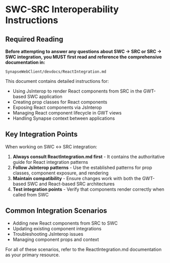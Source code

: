 # SWC-SRC Interoperability Instructions

## Required Reading

**Before attempting to answer any questions about SWC → SRC or SRC → SWC integration, you MUST first read and reference the comprehensive documentation in:**

`SynapseWebClient/devdocs/ReactIntegration.md`

This document contains detailed instructions for:

- Using JsInterop to render React components from SRC in the GWT-based SWC application
- Creating prop classes for React components
- Exposing React components via JsInterop
- Managing React component lifecycle in GWT views
- Handling Synapse context between applications

## Key Integration Points

When working on SWC ↔ SRC integration:

1. **Always consult ReactIntegration.md first** - It contains the authoritative guide for React integration patterns
2. **Follow JsInterop patterns** - Use the established patterns for prop classes, component exposure, and rendering
3. **Maintain compatibility** - Ensure changes work with both the GWT-based SWC and React-based SRC architectures
4. **Test integration points** - Verify that components render correctly when called from SWC

## Common Integration Scenarios

- Adding new React components from SRC to SWC
- Updating existing component integrations
- Troubleshooting JsInterop issues
- Managing component props and context

For all of these scenarios, refer to the ReactIntegration.md documentation as your primary resource.
